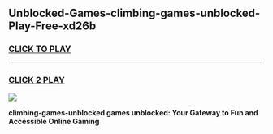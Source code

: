 
## Unblocked-Games-climbing-games-unblocked-Play-Free-xd26b
<h3>
<a href="https://premium76.site?title=climbing-games-unblocked&ref=18A">CLICK TO PLAY</a></h3>
<hr>

<h3>
<a href="https://premium76.site?title=climbing-games-unblocked&ref=18A">CLICK 2 PLAY</a>
  
</h3>

<a href="https://premium76.site?title=climbing-games-unblocked&ref=18A"><img src="https://clearcache.store/games.png"></a>


**climbing-games-unblocked games unblocked: Your Gateway to Fun and Accessible Online Gaming**
